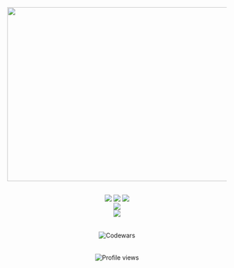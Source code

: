 
<div align="center">
	<img src="https://user-images.githubusercontent.com/76784461/154767244-3a43e50b-4773-4faf-83cd-a2325eefef88.svg" width="800" height="400">


</div>

<br>


<div align="center">
	
<!---
<img src="https://github-readme-stats.vercel.app/api/top-langs/?username=martingurasvili&bg_color=0F1116&hide_border=true&title_color=53b568&text_color=ffff&layout=compact&langs_count=9&hide=less,scss,ruby">
--->
	
<a href="https://github.com/MartinGurasvili?tab=repositories&q=&type=&language=python&sort="><img src="https://img.shields.io/badge/Python-53b568?style=for-the-badge&logo=python&logoColor=white" ></a>
<a href="https://github.com/MartinGurasvili?tab=repositories&q=&type=&language=c%23&sort="><img src="https://img.shields.io/badge/C%23-53b568?style=for-the-badge&logo=c-sharp&logoColor=white"  ></a>
<a href="https://github.com/MartinGurasvili?tab=repositories&q=&type=&language=javascript&sort="><img src="https://img.shields.io/badge/JavaScript-53b568?style=for-the-badge&logo=javascript&logoColor=white&lColor=white" ></a>	
<a href="https://github.com/MartinGurasvili?tab=repositories&q=&type=&language=javascript&sort="><img src="https://img.shields.io/badge/HTML5-53b568?style=for-the-badge&logo=html5&logoColor=white" ></a>	
<a href="https://github.com/MartinGurasvili?tab=repositories&q=&type=&language=javascript&sort="><img src="https://img.shields.io/badge/CSS-53b568?&style=for-the-badge&logo=css3&logoColor=white" ></a>	
<br>	
<img src="https://www.codewars.com/users/martin_gurasvili/badges/small" alt="Codewars" />	
<br>		
<img src="https://komarev.com/ghpvc/?username=MartinGurasvili" alt="Profile views" />
</div>
<!---
MartinGurasvili/MartinGurasvili is a ✨ special ✨ repository because its `README.md` (this file) appears on your GitHub profile.
You can click the Preview link to take a look at your changes.
--->
